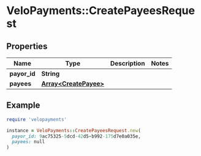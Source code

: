# VeloPayments::CreatePayeesRequest

## Properties

| Name | Type | Description | Notes |
| ---- | ---- | ----------- | ----- |
| **payor_id** | **String** |  |  |
| **payees** | [**Array&lt;CreatePayee&gt;**](CreatePayee.md) |  |  |

## Example

```ruby
require 'velopayments'

instance = VeloPayments::CreatePayeesRequest.new(
  payor_id: 9ac75325-5dcd-42d5-b992-175d7e0a035e,
  payees: null
)
```

